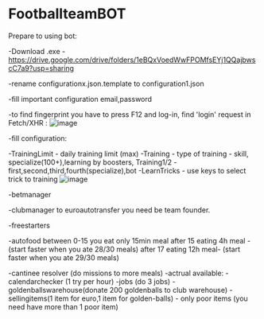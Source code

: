 # FootballteamBOT

Prepare to using bot:

-Download .exe - https://drive.google.com/drive/folders/1eBQxVoedWwFPOMfsEYj1QQajbwscC7a9?usp=sharing

-rename configurationx.json.template to configuration1.json

-fill important configuration email,password

-to find fingerprint you have to press F12 and log-in, find 'login' request in Fetch/XHR : ![image](https://user-images.githubusercontent.com/69644118/233737515-f8eec456-3332-4f43-b30e-538449ee6b2b.png)




-fill configuration:

-TrainingLimit - daily training limit (max)
-Training - type of training - skill, specialize(100+),learning by boosters, Training1/2 - first,second,third,fourth(specialize),bot
-LearnTricks - use keys to select trick to training ![image](https://user-images.githubusercontent.com/69644118/233736699-9c520dc2-5497-43eb-96e7-638621fe87b5.png)

-betmanager

-clubmanager to euroautotransfer you need be team founder.

-freestarters

-autofood
between 0-15 you eat only 15min meal
after 15 eating 4h meal - (start faster when you ate 28/30 meals)
after 17 eating 12h meal- (start faster when you ate 29/30 meals)

-cantinee resolver (do missions to more meals)
-actrual available:
-calendarchecker (1 try per hour)
-jobs (do 3 jobs)
-goldenballswarehouse(donate 200 goldenballs to club warehouse)
-sellingitems(1 item for euro,1 item for golden-balls) - only poor items (you need have more than 1 poor item)
